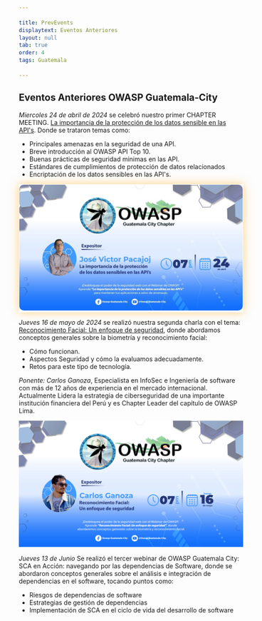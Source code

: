 ```yaml
---

title: PrevEvents
displaytext: Eventos Anteriores
layout: null
tab: true
order: 4
tags: Guatemala

---
```


## Eventos Anteriores OWASP Guatemala-City

*Miercoles 24 de abril de 2024* se celebró nuestro primer CHAPTER MEETING. [La importancia de la protección de los datos sensible en las API's](https://www.youtube.com/watch?v=qOrb8wLTzsM&t=48s). Donde se trataron temas como:
- Principales amenazas en la seguridad de una API.
- Breve introducción al OWASP API Top 10.
- Buenas prácticas de seguridad minimas en las API.
- Estándares de cumplimientos de protección de datos relacionados
- Encriptación de los datos sensibles en las API's.

<div align="center" style="padding: 1px; box-shadow: 0 0 20px rgba(255, 165, 0, 0.5);">
    <img src="assets/images/owasp1.jpg" style="border-radius: 10px;">
</div>



*Jueves 16 de mayo de 2024* se realizó nuestra segunda charla con el tema: [Reconocimiento Facial: Un enfoque de seguridad](https://www.youtube.com/watch?v=XsV0sGT4iXY), donde abordamos conceptos generales sobre la biometría y reconocimiento facial:
- Cómo funcionan.
- Aspectos Seguridad y cómo la evaluamos adecuadamente.
- Retos para este tipo de tecnología.

 *Ponente: Carlos Ganoza*, Especialista en InfoSec e Ingeniería de software con más de 12 años de experiencia en el mercado internacional. Actualmente Lidera la estrategia de ciberseguridad de una importante institución financiera del Perú y es Chapter Leader del capítulo de OWASP Lima. 


<div align="center"><img src="assets/images/owasp2.jpg"></div>



*Jueves 13 de Junio* Se realizó el tercer webinar de OWASP Guatemala City: SCA en Acción: navegando por las dependencias de Software, donde se abordaron conceptos generales sobre el análisis e integración de dependencias en el software, tocando puntos como:

- Riesgos de dependencias de software
- Estrategias de gestión de dependencias
- Implementación de SCA en el ciclo de vida del desarrollo de software
